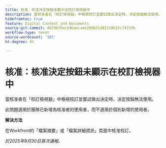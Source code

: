 ```yaml
---
title: 核准：核准決定按鈕未顯示在校訂檢視器中
description: 當核准者在「校訂檢視器」中檢視校訂並嘗試做出決定時，決定按鈕無法使用。 此問題有因應措施。
hidefromtoc: true
feature: Digital Content and Documents
source-git-commit: db29bf0acb4baecaee208821d81318b15c74233b
workflow-type: tm+mt
source-wordcount: '107'
ht-degree: 4%

---
```



# 核准：核准決定按鈕未顯示在校訂檢視器中

當核准者在「校訂檢視器」中檢視校訂並嘗試做出決定時，決定按鈕無法使用。

此問題適用於團隊已新增為核准者的使用者，而不適用於個別新增的使用者。

**解決方法**

在Workfront的「檔案摘要」或「檔案詳細資訊」頁面中核准校訂。

_於2025年9月30日首次通報。_
